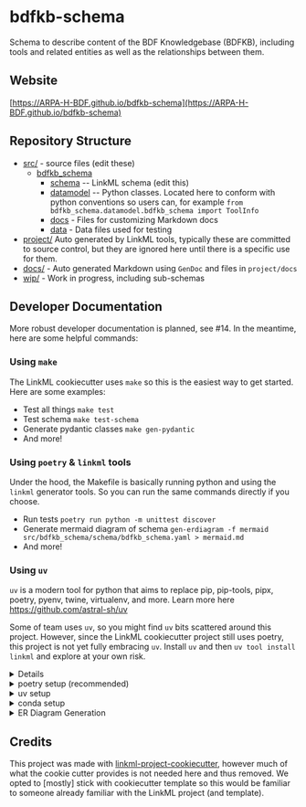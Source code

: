 # bdfkb-schema

Schema to describe content of the BDF Knowledgebase (BDFKB), including tools and related entities as well as the relationships between them.

## Website

[https://ARPA-H-BDF.github.io/bdfkb-schema](https://ARPA-H-BDF.github.io/bdfkb-schema)

## Repository Structure

* [src/](src/) - source files (edit these)
  * [bdfkb_schema](src/bdfkb_schema)
    * [schema](src/bdfkb_schema/schema) -- LinkML schema
      (edit this)
    * [datamodel](src/bdfkb_schema/datamodel) -- Python classes. Located here to conform with python conventions so users can, for example `from bdfkb_schema.datamodel.bdfkb_schema import ToolInfo`
    * [docs](src/docs/) - Files for customizing Markdown docs
    * [data](src/data/) - Data files used for testing
* [project/](project/) Auto generated by LinkML tools, typically these are committed to source control, but they are ignored here until there is a specific use for them. 
* [docs/](docs/) - Auto generated Markdown using `GenDoc` and files in `project/docs`
* [wip/](wip/) - Work in progress, including sub-schemas


## Developer Documentation

More robust developer documentation is planned, see #14. In the meantime, here are some helpful commands: 

### Using `make`

The LinkML cookiecutter uses `make` so this is the easiest way to get started. Here are some examples: 

- Test all things `make test`
- Test schema `make test-schema`
- Generate pydantic classes `make gen-pydantic`
- And more! 

### Using `poetry` & `linkml` tools

Under the hood, the Makefile is basically running python and using the `linkml` generator tools. So you can run the same commands directly if you choose. 

- Run tests `poetry run python -m unittest discover`
- Generate mermaid diagram of schema `gen-erdiagram -f mermaid src/bdfkb_schema/schema/bdfkb_schema.yaml > mermaid.md`
- And more! 
  
### Using `uv`

`uv` is a modern tool for python that aims to replace pip, pip-tools, pipx, poetry, pyenv, twine, virtualenv, and more. Learn more here https://github.com/astral-sh/uv

Some of team uses `uv`, so you might find `uv` bits scattered around this project. However, since the LinkML cookiecutter project still uses poetry, this project is not yet fully embracing `uv`. Install `uv` and then `uv tool install linkml` and explore at your own risk.
<details>
Use the `make` command to generate project artefacts:

* `make all`: make everything
* `make deploy`: deploys site
</details>

<details>
<summary>poetry setup (recommended)</summary>

Create virtual env and install dependencies:

* `poetry install`

</details>

<details>
<summary>uv setup</summary>

Installation:
* `uv run main.py`
  * This will install all dependencies & use required Python version
* Install linkml tools (if not already installed): 
  * `uv tool install linkml`

</details>

<details>
<summary>conda setup</summary>

1. Create conda venv:

  - `conda create -n "venv" python=3.9`

2. Activate venv:

  - `conda activate venv`

3. Install dependencies:

  - `pip install .`

</details>

<details>
<summary>ER Diagram Generation</summary>

Create ER Diagram with Mermaid:
* `gen-erdiagram ./src/bdfkb_schema/schema/sample_import_schema/custom-llm-tool.yaml > mermaid.md`

</details>

## Credits

This project was made with
[linkml-project-cookiecutter](https://github.com/linkml/linkml-project-cookiecutter), however much of what the cookie cutter provides is not needed here and thus removed. We opted to \[mostly\] stick with cookiecutter template so this would be familiar to someone already familiar with the LinkML project (and template).
